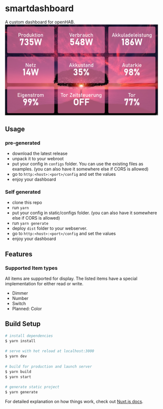 # smartdashboard
A custom dashboard for openHAB.
![Screenshot](screenshots/screen1.png)

## Usage
### pre-generated
 - download the latest release
 - unpack it to your webroot
 - put your config in `configs` folder. You can use the existing files as examples. (you can also have it somewhere else if CORS is allowed)
 - go to `http:<host>:<port>/config` and set the values
 - enjoy your dashboard

### Self generated

 - clone this repo
 - run `yarn`
 - put your config in static/configs folder. (you can also have it somewhere else if CORS is allowed)
 - run `yarn generate`
 - deploy `dist` folder to your webserver.
 - go to `http:<host>:<port>/config` and set the values
 - enjoy your dashboard

## Features
### Supported Item types
All items are supported for display. The listed items have a special implementation for either read or write.
 - Dimmer
 - Number
 - Switch
 - Planned: Color

## Build Setup

```bash
# install dependencies
$ yarn install

# serve with hot reload at localhost:3000
$ yarn dev

# build for production and launch server
$ yarn build
$ yarn start

# generate static project
$ yarn generate
```

For detailed explanation on how things work, check out [Nuxt.js docs](https://nuxtjs.org).
